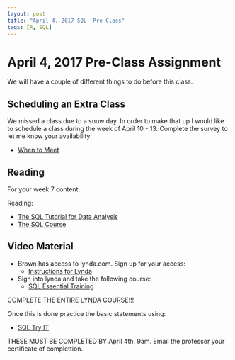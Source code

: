 ```yaml
---
layout: post
title: "April 4, 2017 SQL  Pre-Class"
tags: [R, SQL]
---
```



# April 4, 2017 Pre-Class Assignment

We will have a couple of different things to do before this class. 

## Scheduling an Extra Class

We missed a class due to a snow day. In order to make that up I would like to schedule a class during the week of April 10 - 13. Complete the survey to let me know your availability:

- [When to Meet](https://www.when2meet.com/?6106504-DKqh1)

## Reading

For your week 7 content:

Reading:

- [The SQL Tutorial for Data Analysis](https://community.modeanalytics.com/sql/tutorial/introduction-to-sql/)
- [The SQL Course](http://www.sqlcourse.com/)

## Video Material


- Brown has access to lynda.com. Sign up for your access:
    - [Instructions for Lynda](https://ithelp.brown.edu/kb/articles/440-lynda-com-online-learning)
- Sign into lynda and take the following course:
  - [SQL Essential Training](https://www.lynda.com/SQL-tutorials/SQL-Essential-Training/139988-2.html)

 

COMPLETE THE ENTIRE LYNDA COURSE!!!

 

Once this is done practice the basic statements using:

 - [SQL Try IT](http://www.w3schools.com/sql/)
 
 
THESE MUST BE COMPLETED BY April 4th, 9am. Email the professor your certificate of complettion.  